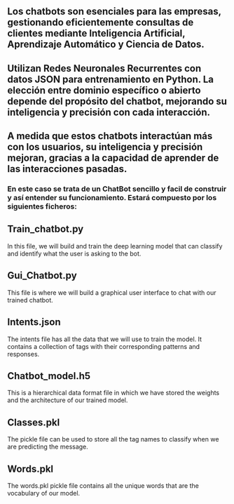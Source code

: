 ## Los chatbots son esenciales para las empresas, gestionando eficientemente consultas de clientes mediante Inteligencia Artificial, Aprendizaje Automático y Ciencia de Datos. 
## Utilizan Redes Neuronales Recurrentes con datos JSON para entrenamiento en Python. La elección entre dominio específico o abierto depende del propósito del chatbot, mejorando su inteligencia y precisión con cada interacción. 

## A medida que estos chatbots interactúan más con los usuarios, su inteligencia y precisión mejoran, gracias a la capacidad de aprender de las interacciones pasadas.

### En este caso se trata de un ChatBot sencillo y facil de construir y así entender su funcionamiento. Estará compuesto por los siguientes ficheros:

## Train_chatbot.py
In this file, we will build and train the deep learning model that can classify and identify what the user is asking to the bot.

## Gui_Chatbot.py
This file is where we will build a graphical user interface to chat with our trained chatbot.

## Intents.json
The intents file has all the data that we will use to train the model. It contains a collection of tags with their corresponding patterns and responses.

## Chatbot_model.h5
This is a hierarchical data format file in which we have stored the weights and the architecture of our trained model.

## Classes.pkl
The pickle file can be used to store all the tag names to classify when we are predicting the message.

## Words.pkl
The words.pkl pickle file contains all the unique words that are the vocabulary of our model.
